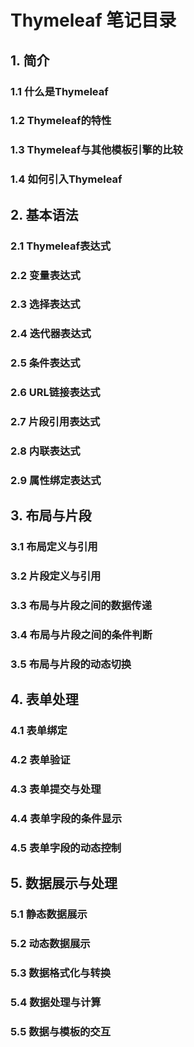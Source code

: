 # Thymeleaf 笔记目录

## 1. 简介

### 1.1 什么是Thymeleaf

### 1.2 Thymeleaf的特性
### 1.3 Thymeleaf与其他模板引擎的比较
### 1.4 如何引入Thymeleaf

## 2. 基本语法
### 2.1 Thymeleaf表达式
### 2.2 变量表达式
### 2.3 选择表达式
### 2.4 迭代器表达式
### 2.5 条件表达式
### 2.6 URL链接表达式
### 2.7 片段引用表达式
### 2.8 内联表达式
### 2.9 属性绑定表达式

## 3. 布局与片段
### 3.1 布局定义与引用
### 3.2 片段定义与引用
### 3.3 布局与片段之间的数据传递
### 3.4 布局与片段之间的条件判断
### 3.5 布局与片段的动态切换

## 4. 表单处理
### 4.1 表单绑定
### 4.2 表单验证
### 4.3 表单提交与处理
### 4.4 表单字段的条件显示
### 4.5 表单字段的动态控制

## 5. 数据展示与处理
### 5.1 静态数据展示
### 5.2 动态数据展示
### 5.3 数据格式化与转换
### 5.4 数据处理与计算
### 5.5 数据与模板的交互

